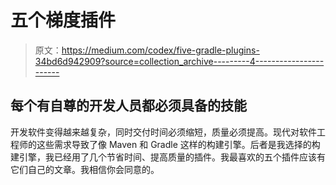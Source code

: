 # 五个梯度插件

> 原文：<https://medium.com/codex/five-gradle-plugins-34bd6d942909?source=collection_archive---------4----------------------->

## 每个有自尊的开发人员都必须具备的技能

开发软件变得越来越复杂，同时交付时间必须缩短，质量必须提高。现代对软件工程师的这些需求导致了像 Maven 和 Gradle 这样的构建引擎。后者是我选择的构建引擎，我已经用了几个节省时间、提高质量的插件。我最喜欢的五个插件应该有它们自己的文章。我相信你会同意的。